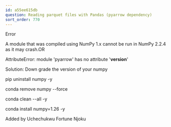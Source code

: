 ```yaml
---
id: a55ee615db
question: Reading parquet files with Pandas (pyarrow dependency)
sort_order: 770
---
```


Error

A module that was compiled using NumPy 1.x cannot be run in NumPy 2.2.4 as it may crash.OR

AttributeError: module 'pyarrow' has no attribute '__version__'

Solution: Down grade the version of your numpy

pip uninstall numpy -y

conda remove numpy --force

conda clean --all -y

conda install numpy=1.26 -y

Added by Uchechukwu Fortune Njoku


